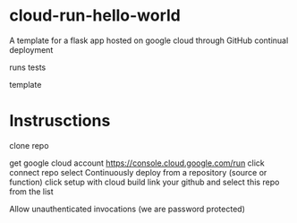 # cloud-run-hello-world
A template for a flask app hosted on google cloud through GitHub continual deployment


runs tests

template


# Instrusctions


clone repo

get google cloud account
https://console.cloud.google.com/run
click connect repo
select Continuously deploy from a repository (source or function)
click setup with cloud build
link your github and select this repo from the list

Allow unauthenticated invocations (we are password protected)









